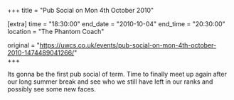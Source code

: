 +++
title = "Pub Social on Mon 4th October 2010"

[extra]
time = "18:30:00"
end_date = "2010-10-04"
end_time = "20:30:00"
location = "The Phantom Coach"

original = "https://uwcs.co.uk/events/pub-social-on-mon-4th-october-2010-1474489041266/"    
+++

Its gonna be the first pub social of term. Time to finally meet up again after our long summer break and see who we still have left in our ranks and possibly see some new faces.

